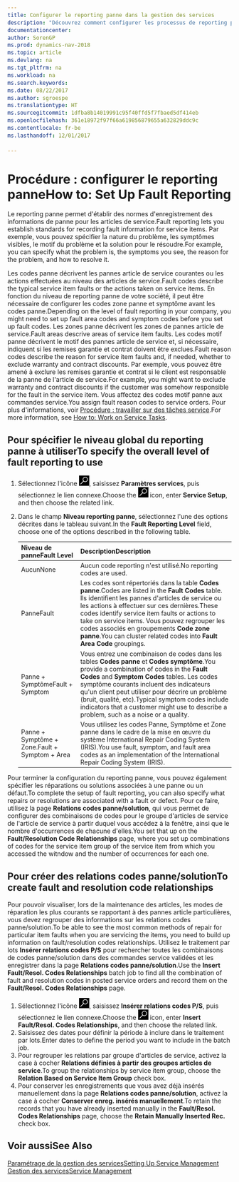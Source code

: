 ```yaml
---
title: Configurer le reporting panne dans la gestion des services
description: "Découvrez comment configurer les processus de reporting panne."
documentationcenter: 
author: SorenGP
ms.prod: dynamics-nav-2018
ms.topic: article
ms.devlang: na
ms.tgt_pltfrm: na
ms.workload: na
ms.search.keywords: 
ms.date: 08/22/2017
ms.author: sgroespe
ms.translationtype: HT
ms.sourcegitcommit: 1dfba8b14019991c95f40ffd5f7fbaed5df414eb
ms.openlocfilehash: 361e18972f97f66a619856879655a632829ddc9c
ms.contentlocale: fr-be
ms.lasthandoff: 12/01/2017

---
```


# <a name="how-to-set-up-fault-reporting"></a><span data-ttu-id="f136b-103">Procédure : configurer le reporting panne</span><span class="sxs-lookup"><span data-stu-id="f136b-103">How to: Set Up Fault Reporting</span></span>
<span data-ttu-id="f136b-104">Le reporting panne permet d'établir des normes d'enregistrement des informations de panne pour les articles de service.</span><span class="sxs-lookup"><span data-stu-id="f136b-104">Fault reporting lets you establish standards for recording fault information for service items.</span></span> <span data-ttu-id="f136b-105">Par exemple, vous pouvez spécifier la nature du problème, les symptômes visibles, le motif du problème et la solution pour le résoudre.</span><span class="sxs-lookup"><span data-stu-id="f136b-105">For example, you can specify what the problem is, the symptoms you see, the reason for the problem, and how to resolve it.</span></span>  

<span data-ttu-id="f136b-106">Les codes panne décrivent les pannes article de service courantes ou les actions effectuées au niveau des articles de service.</span><span class="sxs-lookup"><span data-stu-id="f136b-106">Fault codes describe the typical service item faults or the actions taken on service items.</span></span> <span data-ttu-id="f136b-107">En fonction du niveau de reporting panne de votre société, il peut être nécessaire de configurer les codes zone panne et symptôme avant les codes panne.</span><span class="sxs-lookup"><span data-stu-id="f136b-107">Depending on the level of fault reporting in your company, you might need to set up fault area codes and symptom codes before you set up fault codes.</span></span> <span data-ttu-id="f136b-108">Les zones panne décrivent les zones de pannes article de service.</span><span class="sxs-lookup"><span data-stu-id="f136b-108">Fault areas descrive areas of service item faults.</span></span> <span data-ttu-id="f136b-109">Les codes motif panne décrivent le motif des pannes article de service et, si nécessaire, indiquent si les remises garantie et contrat doivent être exclues.</span><span class="sxs-lookup"><span data-stu-id="f136b-109">Fault reason codes describe the reason for service item faults and, if needed, whether to exclude warranty and contract discounts.</span></span> <span data-ttu-id="f136b-110">Par exemple, vous pouvez être amené à exclure les remises garantie et contrat si le client est responsable de la panne de l'article de service.</span><span class="sxs-lookup"><span data-stu-id="f136b-110">For example, you might want to exclude warranty and contract discounts if the customer was somehow responsible for the fault in the service item.</span></span> <span data-ttu-id="f136b-111">Vous affectez des codes motif panne aux commandes service.</span><span class="sxs-lookup"><span data-stu-id="f136b-111">You assign fault reason codes to service orders.</span></span> <span data-ttu-id="f136b-112">Pour plus d'informations, voir [Procédure : travailler sur des tâches service](service-how-to-work-on-service-tasks.md).</span><span class="sxs-lookup"><span data-stu-id="f136b-112">For more information, see [How to: Work on Service Tasks](service-how-to-work-on-service-tasks.md).</span></span>  

## <a name="to-specify-the-overall-level-of-fault-reporting-to-use"></a><span data-ttu-id="f136b-113">Pour spécifier le niveau global du reporting panne à utiliser</span><span class="sxs-lookup"><span data-stu-id="f136b-113">To specify the overall level of fault reporting to use</span></span>
1. <span data-ttu-id="f136b-114">Sélectionnez l'icône ![Page ou état pour la recherche](media/ui-search/search_small.png "Page ou état pour la recherche"), saisissez **Paramètres services**, puis sélectionnez le lien connexe.</span><span class="sxs-lookup"><span data-stu-id="f136b-114">Choose the ![Search for Page or Report](media/ui-search/search_small.png "Search for Page or Report icon") icon, enter **Service Setup**, and then choose the related link.</span></span> 
2. <span data-ttu-id="f136b-115">Dans le champ **Niveau reporting panne**, sélectionnez l'une des options décrites dans le tableau suivant.</span><span class="sxs-lookup"><span data-stu-id="f136b-115">In the **Fault Reporting Level** field, choose one of the options described in the following table.</span></span>  
  
    |<span data-ttu-id="f136b-116">**Niveau de panne**</span><span class="sxs-lookup"><span data-stu-id="f136b-116">**Fault Level**</span></span>|<span data-ttu-id="f136b-117">**Description**</span><span class="sxs-lookup"><span data-stu-id="f136b-117">**Description**</span></span>|  
    |------------|-------------|  
    |<span data-ttu-id="f136b-118">Aucun</span><span class="sxs-lookup"><span data-stu-id="f136b-118">None</span></span> | <span data-ttu-id="f136b-119">Aucun code reporting n'est utilisé.</span><span class="sxs-lookup"><span data-stu-id="f136b-119">No reporting codes are used.</span></span>|  
    |<span data-ttu-id="f136b-120">Panne</span><span class="sxs-lookup"><span data-stu-id="f136b-120">Fault</span></span> | <span data-ttu-id="f136b-121">Les codes sont répertoriés dans la table **Codes panne**.</span><span class="sxs-lookup"><span data-stu-id="f136b-121">Codes are listed in the **Fault Codes** table.</span></span> <span data-ttu-id="f136b-122">Ils identifient les pannes d'articles de service ou les actions à effectuer sur ces dernières.</span><span class="sxs-lookup"><span data-stu-id="f136b-122">These codes identify service item faults or actions to take on service items.</span></span> <span data-ttu-id="f136b-123">Vous pouvez regrouper les codes associés en groupements **Code zone panne**.</span><span class="sxs-lookup"><span data-stu-id="f136b-123">You can cluster related codes into **Fault Area Code** groupings.</span></span>|  
    |<span data-ttu-id="f136b-124">Panne + Symptôme</span><span class="sxs-lookup"><span data-stu-id="f136b-124">Fault + Symptom</span></span> | <span data-ttu-id="f136b-125">Vous entrez une combinaison de codes dans les tables **Codes panne** et **Codes symptôme**.</span><span class="sxs-lookup"><span data-stu-id="f136b-125">You provide a combination of codes in the **Fault Codes** and **Symptom Codes** tables.</span></span> <span data-ttu-id="f136b-126">Les codes symptôme courants incluent des indicateurs qu'un client peut utiliser pour décrire un problème (bruit, qualité, etc).</span><span class="sxs-lookup"><span data-stu-id="f136b-126">Typical symptom codes include indicators that a customer might use to describe a problem, such as a noise or a quality.</span></span>|  
    |<span data-ttu-id="f136b-127">Panne + Symptôme + Zone.</span><span class="sxs-lookup"><span data-stu-id="f136b-127">Fault + Symptom + Area</span></span> | <span data-ttu-id="f136b-128">Vous utilisez les codes Panne, Symptôme et Zone panne dans le cadre de la mise en œuvre du système International Repair Coding System (IRIS).</span><span class="sxs-lookup"><span data-stu-id="f136b-128">You use fault, symptom, and fault area codes as an implementation of the International Repair Coding System (IRIS).</span></span>|  
  
<span data-ttu-id="f136b-129">Pour terminer la configuration du reporting panne, vous pouvez également spécifier les réparations ou solutions associées à une panne ou un défaut.</span><span class="sxs-lookup"><span data-stu-id="f136b-129">To complete the setup of fault reporting, you can also specify what repairs or resolutions are associated with a fault or defect.</span></span> <span data-ttu-id="f136b-130">Pour ce faire, utilisez la page **Relations codes panne/solution**, qui vous permet de configurer des combinaisons de codes pour le groupe d'articles de service de l'article de service à partir duquel vous accédez à la fenêtre, ainsi que le nombre d'occurrences de chacune d'elles.</span><span class="sxs-lookup"><span data-stu-id="f136b-130">You set that up on the **Fault/Resolution Code Relationships** page, where you set up combinations of codes for the service item group of the service item from which you accessed the witndow and the number of occurrences for each one.</span></span>

## <a name="to-create-fault-and-resolution-code-relationships"></a><span data-ttu-id="f136b-131">Pour créer des relations codes panne/solution</span><span class="sxs-lookup"><span data-stu-id="f136b-131">To create fault and resolution code relationships</span></span>
<!--this needs to go in a working with topic-->
<span data-ttu-id="f136b-132">Pour pouvoir visualiser, lors de la maintenance des articles, les modes de réparation les plus courants se rapportant à des pannes article particulières, vous devez regrouper des informations sur les relations codes panne/solution.</span><span class="sxs-lookup"><span data-stu-id="f136b-132">To be able to see the most common methods of repair for particular item faults when you are servicing the items, you need to build up information on fault/resolution codes relationships.</span></span> <span data-ttu-id="f136b-133">Utilisez le traitement par lots **Insérer relations codes P/S** pour rechercher toutes les combinaisons de codes panne/solution dans des commandes service validées et les enregistrer dans la page **Relations codes panne/solution**.</span><span class="sxs-lookup"><span data-stu-id="f136b-133">Use the **Insert Fault/Resol. Codes Relationships** batch job to find all the combination of fault and resolution codes in posted service orders and record them on the **Fault/Resol. Codes Relationships** page.</span></span> 
  
1. <span data-ttu-id="f136b-134">Sélectionnez l'icône ![Page ou état pour la recherche](media/ui-search/search_small.png "Page ou état pour la recherche"), saisissez **Insérer relations codes P/S**, puis sélectionnez le lien connexe.</span><span class="sxs-lookup"><span data-stu-id="f136b-134">Choose the ![Search for Page or Report](media/ui-search/search_small.png "Search for Page or Report icon") icon, enter **Insert Fault/Resol. Codes Relationships**, and then choose the related link.</span></span>  
2. <span data-ttu-id="f136b-135">Saisissez des dates pour définir la période à inclure dans le traitement par lots.</span><span class="sxs-lookup"><span data-stu-id="f136b-135">Enter dates to define the period you want to include in the batch job.</span></span>  
3. <span data-ttu-id="f136b-136">Pour regrouper les relations par groupe d'articles de service, activez la case à cocher **Relations définies à partir des groupes articles de service**.</span><span class="sxs-lookup"><span data-stu-id="f136b-136">To group the relationships by service item group, choose the **Relation Based on Service Item Group** check box.</span></span>  
4. <span data-ttu-id="f136b-137">Pour conserver les enregistrements que vous avez déjà insérés manuellement dans la page **Relations codes panne/solution**, activez la case à cocher **Conserver enreg. insérés manuellement**.</span><span class="sxs-lookup"><span data-stu-id="f136b-137">To retain the records that you have already inserted manually in the **Fault/Resol. Codes Relationships** page, choose the **Retain Manually Inserted Rec.** check box.</span></span>  

## <a name="see-also"></a><span data-ttu-id="f136b-138">Voir aussi</span><span class="sxs-lookup"><span data-stu-id="f136b-138">See Also</span></span>
[<span data-ttu-id="f136b-139">Paramétrage de la gestion des services</span><span class="sxs-lookup"><span data-stu-id="f136b-139">Setting Up Service Management</span></span>](service-setup-service.md)  
[<span data-ttu-id="f136b-140">Gestion des services</span><span class="sxs-lookup"><span data-stu-id="f136b-140">Service Management</span></span>](service-service.md)  

